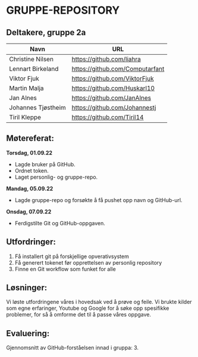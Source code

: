 # GRUPPE-REPOSITORY
## Deltakere, gruppe 2a
| Navn| URL                             |
| --- |---------------------------------|
| Christine Nilsen | https://github.com/liahra |
| Lennart Birkeland | https://github.com/Computarfant |
| Viktor Fjuk | https://github.com/ViktorFjuk |
| Martin Malja | https://github.com/Huskarl10 |
| Jan Alnes | https://github.com/JanAlnes |
| Johannes Tjøstheim | https://github.com/Johannestj |
| Tiril Kleppe | https://github.com/Tiril14 |


## Møtereferat:
**Torsdag, 01.09.22**
* Lagde bruker på GitHub.
* Ordnet token.
* Laget personlig- og gruppe-repo.

**Mandag, 05.09.22**
* Lagde gruppe-repo og forsøkte å få pushet opp navn og GitHub-url.

**Onsdag, 07.09.22**
* Ferdigstilte Git og GitHub-oppgaven.

## Utfordringer:
1. Få installert git på forskjellige opverativsystem
2. Få generert tokenet før opprettelsen av personlig repository
3. Finne en Git workflow som funket for alle

## Løsninger:
Vi løste utfordringene våres i hovedsak ved å prøve og feile. Vi brukte kilder som egne erfaringer, Youtube og Google for å søke opp spesifikke problemer, for så å omforme det til å passe våres oppgave.

## Evaluering:
Gjennomsnitt av GitHub-forståelsen innad i gruppa: 3.
